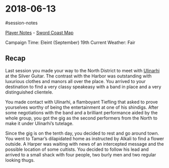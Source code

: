 # 2018-06-13

\#session-notes 

[Player Notes](https://docs.google.com/document/d/1flIOt9zdcujPfELxJ2z20Bst9zLwX4JnkvmETBPIbRU/edit#heading=h.qklgz8xzl35d) - [Sword Coast Map](https://cdn.discordapp.com/attachments/780951050278010910/799399197442965604/skt03-thenorth.jpg)

Campaign Time: Eleint (September) 19th
Current Weather: Fair

## Recap

Last session you made your way to the North District to meet with [Ulinarhi](..\NPC\Ulinarhi.md) at the Silver Guitar. The contrast with the Harbor was outstanding with luxurious clothes and manors all over the place. You arrived to your destination to find a very classy speakeasy with a band in place and a very distinguished clientele.

You made contact with Ulinarhi, a flamboyant Tiefling that asked to prove yourselves worthy of being the entertainment at one of his shindigs. After some negotiations with the band and a brilliant performance aided by the whole group, you got the gig as the second performers from the North to make it under Ulinarhi’s tutelage.

Since the gig is on the tenth day, you decided to rest and go around town. You went to Tamar’s dilapidated home as instructed by Alkali to find a flower outside. A Harper was waiting with news of an intercepted message and the possible location of some cultists. You decided to follow his lead and arrived to a small shack with four people, two burly men and two regular looking thugs.
